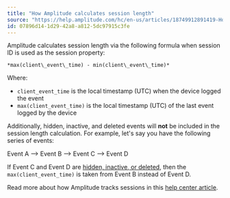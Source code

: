 ```yaml
---
title: "How Amplitude calculates session length"
source: "https://help.amplitude.com/hc/en-us/articles/18749912891419-How-Amplitude-calculates-session-length"
id: 07896d14-1d29-42a8-a812-5dc97915c3fe
---
```


Amplitude calculates session length via the following formula when session ID is used as the session property:

```
*max(client\_event\_time) - min(client\_event\_time)*
```

Where:

* `client_event_time` is the local timestamp (UTC) when the device logged the event
* `max(client_event_time)` is the local timestamp (UTC) of the last event logged by the device

Additionally, hidden, inactive, and deleted events will **not** be included in the session length calculation. For example, let's say you have the following series of events:

Event A --> Event B --> Event C --> Event D

If Event C and Event D are [hidden, inactive, or deleted](https://help.amplitude.com/hc/en-us/sections/16805649563163-Clean-up-your-data), then the `max(client_event_time)` is taken from Event B instead of Event D. 

Read more about how Amplitude tracks sessions in this [help center article](/cdp/sources/instrument-track-sessions). 
